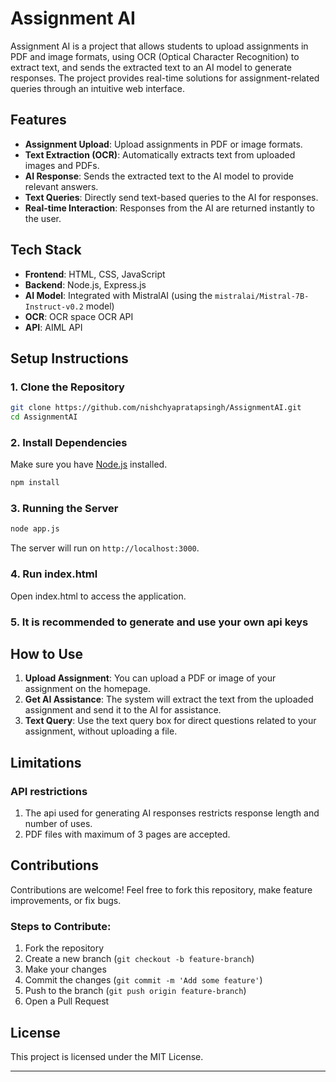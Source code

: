 # Assignment AI

Assignment AI is a project that allows students to upload assignments in PDF and image formats, using OCR (Optical Character Recognition) to extract text, and sends the extracted text to an AI model to generate responses. The project provides real-time solutions for assignment-related queries through an intuitive web interface.

## Features

- **Assignment Upload**: Upload assignments in PDF or image formats.
- **Text Extraction (OCR)**: Automatically extracts text from uploaded images and PDFs.
- **AI Response**: Sends the extracted text to the AI model to provide relevant answers.
- **Text Queries**: Directly send text-based queries to the AI for responses.
- **Real-time Interaction**: Responses from the AI are returned instantly to the user.

## Tech Stack

- **Frontend**: HTML, CSS, JavaScript
- **Backend**: Node.js, Express.js
- **AI Model**: Integrated with MistralAI (using the `mistralai/Mistral-7B-Instruct-v0.2` model)
- **OCR**: OCR space OCR API
- **API**: AIML API

## Setup Instructions

### 1. Clone the Repository

```bash
git clone https://github.com/nishchyapratapsingh/AssignmentAI.git
cd AssignmentAI
```

### 2. Install Dependencies

Make sure you have [Node.js](https://nodejs.org/) installed.

```bash
npm install
```

### 3. Running the Server

```bash
node app.js
```

The server will run on `http://localhost:3000`.

### 4. Run index.html

Open index.html to access the application.

### 5. It is recommended to generate and use your own api keys

## How to Use

1. **Upload Assignment**: You can upload a PDF or image of your assignment on the homepage.
2. **Get AI Assistance**: The system will extract the text from the uploaded assignment and send it to the AI for assistance.
3. **Text Query**: Use the text query box for direct questions related to your assignment, without uploading a file.

## Limitations

### API restrictions
1. The api used for generating AI responses restricts response length and number of uses.
2. PDF files with maximum of 3 pages are accepted.

## Contributions

Contributions are welcome! Feel free to fork this repository, make feature improvements, or fix bugs.

### Steps to Contribute:
1. Fork the repository
2. Create a new branch (`git checkout -b feature-branch`)
3. Make your changes
4. Commit the changes (`git commit -m 'Add some feature'`)
5. Push to the branch (`git push origin feature-branch`)
6. Open a Pull Request

## License

This project is licensed under the MIT License.

---
